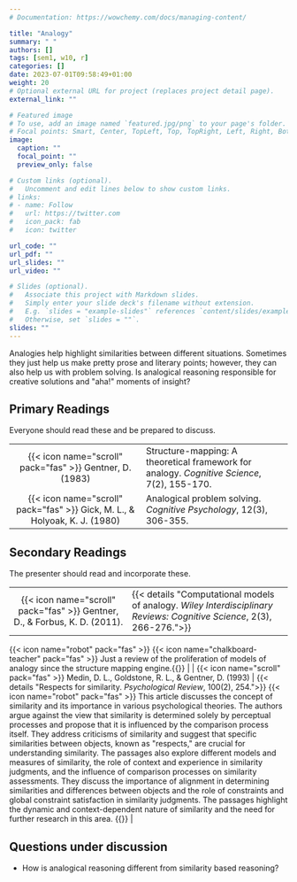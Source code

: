 ```yaml
---
# Documentation: https://wowchemy.com/docs/managing-content/

title: "Analogy"
summary: " "
authors: []
tags: [sem1, w10, r]
categories: []
date: 2023-07-01T09:58:49+01:00
weight: 20
# Optional external URL for project (replaces project detail page).
external_link: ""

# Featured image
# To use, add an image named `featured.jpg/png` to your page's folder.
# Focal points: Smart, Center, TopLeft, Top, TopRight, Left, Right, BottomLeft, Bottom, BottomRight.
image:
  caption: ""
  focal_point: ""
  preview_only: false

# Custom links (optional).
#   Uncomment and edit lines below to show custom links.
# links:
# - name: Follow
#   url: https://twitter.com
#   icon_pack: fab
#   icon: twitter

url_code: ""
url_pdf: ""
url_slides: ""
url_video: ""

# Slides (optional).
#   Associate this project with Markdown slides.
#   Simply enter your slide deck's filename without extension.
#   E.g. `slides = "example-slides"` references `content/slides/example-slides.md`.
#   Otherwise, set `slides = ""`.
slides: ""
---
```


Analogies help highlight similarities between different situations. Sometimes they just help us make pretty prose and literary points; however, they can also help us with problem solving. Is analogical reasoning responsible for creative solutions and "aha!" moments of insight?

## Primary Readings

Everyone should read these and be prepared to discuss.

|  |  |
|:----:|:-----|
| {{< icon name="scroll" pack="fas" >}} Gentner, D. (1983) | Structure-mapping: A theoretical framework for analogy. *Cognitive Science*, 7(2), 155-170. |<!-- {{< details "">}}{{< icon name="robot" pack="fas" >}} The article proposes a theoretical framework for understanding analogy called structure-mapping theory. This theory emphasizes the syntactic properties of knowledge representation and distinguishes analogy from other forms of comparison. It suggests that analogies involve mapping relations between objects rather than just attributes, and the specific relations mapped are determined by systematicity. The theory argues that the strength of an analogy depends on the relevancy of certain kinds of mismatches rather than overall featural overlap. The article also discusses the representation of knowledge as propositional networks and the importance of similarity and component predicates in analogy interpretation. In addition to discussing the structure-mapping theory, the article delves into the relationship between analogy and metaphor, the role of higher-order predicates in analogical reasoning, and the importance of shared complex representational structures in scientific learning and reasoning. Overall, the structure-mapping theory provides a powerful framework for understanding analogical reasoning.{{</details>}}  -->
| {{< icon name="scroll" pack="fas" >}} Gick, M. L., & Holyoak, K. J. (1980) | Analogical problem solving. *Cognitive Psychology*, 12(3), 306-355. |<!-- {{< details "">}}{{< icon name="robot" pack="fas" >}} This paper summarises various experiments conducted by Gick and Holyoak on analogical problem-solving. The studies explore how analogies can be used to generate solutions to problems, the role of story analogies in problem-solving, and factors that influence the effectiveness of analogical problem-solving. The studies find that the presence of story analogies increases the frequency of analogous solutions generated by participants, but may also limit the generation of nonanalogous solutions. Additionally, the studies highlight the importance of noticing and accessing analogies in problem-solving and the potential impact of prior problem-solving experience on the ability to solve similar problems. The research also suggests that hints and memory access can affect the use of analogies in problem-solving. Overall, the studies contribute to a better understanding of how analogies can be used in problem-solving and their limitations.{{</details>}} -->

## Secondary Readings

The presenter should read and incorporate these.

|  |  |
|:----:|:-----|
| {{< icon name="scroll" pack="fas" >}} Gentner, D., & Forbus, K. D. (2011). | {{< details "Computational models of analogy. *Wiley Interdisciplinary Reviews: Cognitive Science*, 2(3), 266-276.">}}
{{< icon name="robot" pack="fas" >}} 
{{< icon name="chalkboard-teacher" pack="fas" >}} Just a review of the proliferation of models of analogy since the structure mapping engine.{{</details>}} |
| {{< icon name="scroll" pack="fas" >}} Medin, D. L., Goldstone, R. L., & Gentner, D. (1993) | {{< details "Respects for similarity. *Psychological Review*, 100(2), 254.">}}
{{< icon name="robot" pack="fas" >}} This article discusses the concept of similarity and its importance in various psychological theories. The authors argue against the view that similarity is determined solely by perceptual processes and propose that it is influenced by the comparison process itself. They address criticisms of similarity and suggest that specific similarities between objects, known as "respects," are crucial for understanding similarity. The passages also explore different models and measures of similarity, the role of context and experience in similarity judgments, and the influence of comparison processes on similarity assessments. They discuss the importance of alignment in determining similarities and differences between objects and the role of constraints and global constraint satisfaction in similarity judgments. The passages highlight the dynamic and context-dependent nature of similarity and the need for further research in this area. {{</details>}} |


## Questions under discussion

- How is analogical reasoning different from similarity based reasoning?
